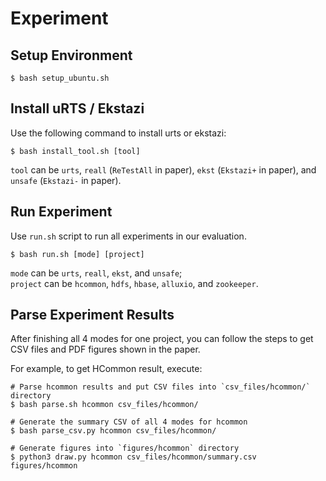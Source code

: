 # Experiment

## Setup Environment
```
$ bash setup_ubuntu.sh
```

## Install uRTS / Ekstazi

Use the following command to install urts or ekstazi:
```
$ bash install_tool.sh [tool]
```
`tool` can be `urts`, `reall` (`ReTestAll` in paper), `ekst` (`Ekstazi+` in paper), and `unsafe` (`Ekstazi-` in paper).

## Run Experiment
Use `run.sh` script to run all experiments in our evaluation.
```
$ bash run.sh [mode] [project]
```
`mode` can be `urts`, `reall`, `ekst`, and  `unsafe`;\
`project` can be `hcommon`, `hdfs`, `hbase`, `alluxio`, and `zookeeper`.

## Parse Experiment Results
After finishing all 4 modes for one project, you can follow the steps to get CSV files and PDF figures shown in the paper.

For example, to get HCommon result, execute:
```
# Parse hcommon results and put CSV files into `csv_files/hcommon/` directory
$ bash parse.sh hcommon csv_files/hcommon/

# Generate the summary CSV of all 4 modes for hcommon
$ bash parse_csv.py hcommon csv_files/hcommon/

# Generate figures into `figures/hcommon` directory
$ python3 draw.py hcommon csv_files/hcommon/summary.csv figures/hcommon 
```

